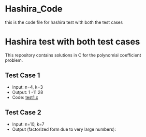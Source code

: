 # Hashira_Code
this is the code file for hashira test with both the test cases
# Hashira test with both test cases

This repository contains solutions in C for the polynomial coefficient problem.

## Test Case 1
- Input: n=4, k=3
- Output: 1 -11 28
- Code: [test1.c](test1.c)

## Test Case 2
- Input: n=10, k=7
- Output (factorized form due to very large numbers):
